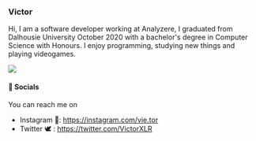 ### Victor

Hi, I am a software developer working at Analyzere, I graduated from Dalhousie University October 2020
with a bachelor's degree in Computer Science with Honours. I enjoy programming, studying new things
and playing videogames. 


![](https://media.giphy.com/media/12CSpwCtoy1Vfy/giphy.gif)
#### 💬 Socials
You can reach me on 
- Instagram 📸: https://instagram.com/vie.tor
- Twitter 🕊 : https://twitter.com/VictorXLR





<!--
**VictorXLR/VictorXLR** is a ✨ _special_ ✨ repository because its `README.md` (this file) appears on your GitHub profile.

Here are some ideas to get you started:

- 🔭 I’m currently working on ...
- 🌱 I’m currently learning ...
- 👯 I’m looking to collaborate on ...
- 🤔 I’m looking for help with ...
- 💬 Ask me about ...
- 📫 How to reach me: ...
- 😄 Pronouns: ...
- ⚡ Fun fact: ...
-->
